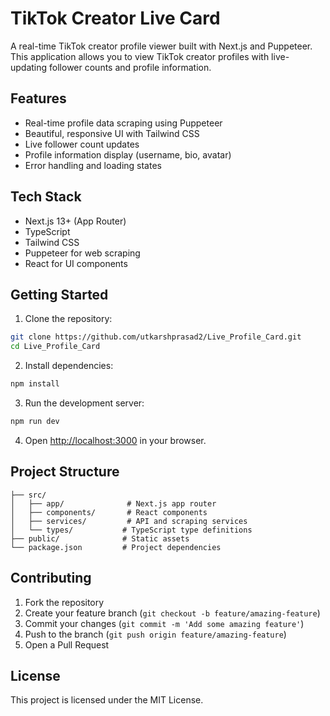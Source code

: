 # TikTok Creator Live Card

A real-time TikTok creator profile viewer built with Next.js and Puppeteer. This application allows you to view TikTok creator profiles with live-updating follower counts and profile information.

## Features

- Real-time profile data scraping using Puppeteer
- Beautiful, responsive UI with Tailwind CSS
- Live follower count updates
- Profile information display (username, bio, avatar)
- Error handling and loading states

## Tech Stack

- Next.js 13+ (App Router)
- TypeScript
- Tailwind CSS
- Puppeteer for web scraping
- React for UI components

## Getting Started

1. Clone the repository:
```bash
git clone https://github.com/utkarshprasad2/Live_Profile_Card.git
cd Live_Profile_Card
```

2. Install dependencies:
```bash
npm install
```

3. Run the development server:
```bash
npm run dev
```

4. Open [http://localhost:3000](http://localhost:3000) in your browser.

## Project Structure

```
├── src/
│   ├── app/              # Next.js app router
│   ├── components/       # React components
│   ├── services/         # API and scraping services
│   └── types/           # TypeScript type definitions
├── public/              # Static assets
└── package.json         # Project dependencies
```

## Contributing

1. Fork the repository
2. Create your feature branch (`git checkout -b feature/amazing-feature`)
3. Commit your changes (`git commit -m 'Add some amazing feature'`)
4. Push to the branch (`git push origin feature/amazing-feature`)
5. Open a Pull Request

## License

This project is licensed under the MIT License. 